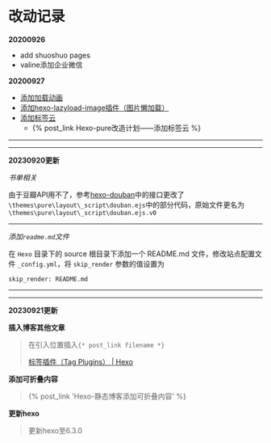 # 改动记录

**20200926**

+ add shuoshuo pages
+ valine添加企业微信

**20200927**

+ [添加加载动画](https://abobot.github.io/20210927/hexo-pure-gai-zao-ji-hua-tian-jia-jia-zai-dong-hua.html)
+ [添加hexo-lazyload-image插件（图片懒加载）](https://abobot.github.io/20210927/hexo-pure-gai-zao-ji-hua-tu-pian-lan-jia-zai.html)
+ [添加标签云](https://abobot.github.io/20210927/hexo-pure-gai-zao-ji-hua-tian-jia-biao-qian-yun.html)
  + {% post_link Hexo-pure改造计划——添加标签云 %}

---
---
**20230920更新**

*书单相关*

由于豆瓣API用不了，参考[hexo-douban](https://github.com/mythsman/hexo-douban)中的接口更改了`\themes\pure\layout\_script\douban.ejs`中的部分代码，原始文件更名为`\themes\pure\layout\_script\douban.ejs.v0`

---

*添加`readme.md`文件*

在 `Hexo` 目录下的 source 根目录下添加一个 README.md 文件，修改站点配置文件 `_config.yml`，将 `skip_render` 参数的值设置为

`skip_render: README.md`

---
---

**20230921更新**

**插入博客其他文章**

> 在引入位置插入`{* post_link filename *}`
> 
> [标签插件（Tag Plugins） | Hexo](https://hexo.io/zh-cn/docs/tag-plugins#%E5%BC%95%E7%94%A8%E6%96%87%E7%AB%A0)

**添加可折叠内容**

> {% post_link 'Hexo-静态博客添加可折叠内容' %}

**更新hexo**

> 更新hexo至6.3.0